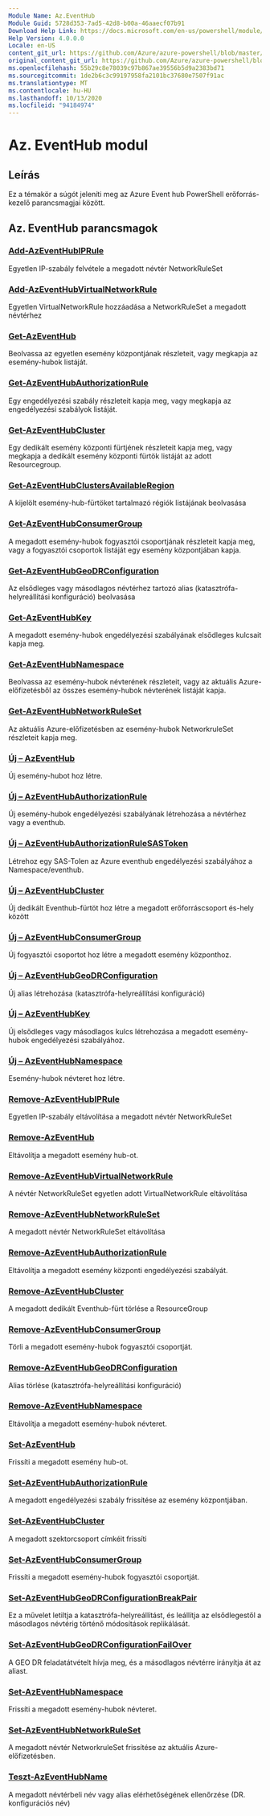 ```yaml
---
Module Name: Az.EventHub
Module Guid: 5728d353-7ad5-42d8-b00a-46aaecf07b91
Download Help Link: https://docs.microsoft.com/en-us/powershell/module/az.eventhub
Help Version: 4.0.0.0
Locale: en-US
content_git_url: https://github.com/Azure/azure-powershell/blob/master/src/EventHub/EventHub/help/Az.EventHub.md
original_content_git_url: https://github.com/Azure/azure-powershell/blob/master/src/EventHub/EventHub/help/Az.EventHub.md
ms.openlocfilehash: 55b29c8e78039c97b867ae39556b5d9a2383bd71
ms.sourcegitcommit: 1de2b6c3c99197958fa2101bc37680e7507f91ac
ms.translationtype: MT
ms.contentlocale: hu-HU
ms.lasthandoff: 10/13/2020
ms.locfileid: "94184974"
---
```

# Az. EventHub modul
## Leírás
Ez a témakör a súgót jeleníti meg az Azure Event hub PowerShell erőforrás-kezelő parancsmagjai között.

## Az. EventHub parancsmagok
### [Add-AzEventHubIPRule](Add-AzEventHubIPRule.md)
Egyetlen IP-szabály felvétele a megadott névtér NetworkRuleSet

### [Add-AzEventHubVirtualNetworkRule](Add-AzEventHubVirtualNetworkRule.md)
Egyetlen VirtualNetworkRule hozzáadása a NetworkRuleSet a megadott névtérhez

### [Get-AzEventHub](Get-AzEventHub.md)
Beolvassa az egyetlen esemény központjának részleteit, vagy megkapja az esemény-hubok listáját.

### [Get-AzEventHubAuthorizationRule](Get-AzEventHubAuthorizationRule.md)
Egy engedélyezési szabály részleteit kapja meg, vagy megkapja az engedélyezési szabályok listáját.

### [Get-AzEventHubCluster](Get-AzEventHubCluster.md)
Egy dedikált esemény központi fürtjének részleteit kapja meg, vagy megkapja a dedikált esemény központi fürtök listáját az adott Resourcegroup.

### [Get-AzEventHubClustersAvailableRegion](Get-AzEventHubClustersAvailableRegion.md)
A kijelölt esemény-hub-fürtöket tartalmazó régiók listájának beolvasása

### [Get-AzEventHubConsumerGroup](Get-AzEventHubConsumerGroup.md)
A megadott esemény-hubok fogyasztói csoportjának részleteit kapja meg, vagy a fogyasztói csoportok listáját egy esemény központjában kapja.

### [Get-AzEventHubGeoDRConfiguration](Get-AzEventHubGeoDRConfiguration.md)
Az elsődleges vagy másodlagos névtérhez tartozó alias (katasztrófa-helyreállítási konfiguráció) beolvasása

### [Get-AzEventHubKey](Get-AzEventHubKey.md)
A megadott esemény-hubok engedélyezési szabályának elsődleges kulcsait kapja meg.

### [Get-AzEventHubNamespace](Get-AzEventHubNamespace.md)
Beolvassa az esemény-hubok névterének részleteit, vagy az aktuális Azure-előfizetésből az összes esemény-hubok névterének listáját kapja.

### [Get-AzEventHubNetworkRuleSet](Get-AzEventHubNetworkRuleSet.md)
Az aktuális Azure-előfizetésben az esemény-hubok NetworkruleSet részleteit kapja meg.

### [Új – AzEventHub](New-AzEventHub.md)
Új esemény-hubot hoz létre.

### [Új – AzEventHubAuthorizationRule](New-AzEventHubAuthorizationRule.md)
Új esemény-hubok engedélyezési szabályának létrehozása a névtérhez vagy a eventhub.

### [Új – AzEventHubAuthorizationRuleSASToken](New-AzEventHubAuthorizationRuleSASToken.md)
Létrehoz egy SAS-Tolen az Azure eventhub engedélyezési szabályához a Namespace/eventhub.

### [Új – AzEventHubCluster](New-AzEventHubCluster.md)
Új dedikált Eventhub-fürtöt hoz létre a megadott erőforráscsoport és-hely között

### [Új – AzEventHubConsumerGroup](New-AzEventHubConsumerGroup.md)
Új fogyasztói csoportot hoz létre a megadott esemény központhoz.

### [Új – AzEventHubGeoDRConfiguration](New-AzEventHubGeoDRConfiguration.md)
Új alias létrehozása (katasztrófa-helyreállítási konfiguráció)

### [Új – AzEventHubKey](New-AzEventHubKey.md)
Új elsődleges vagy másodlagos kulcs létrehozása a megadott esemény-hubok engedélyezési szabályához.

### [Új – AzEventHubNamespace](New-AzEventHubNamespace.md)
Esemény-hubok névteret hoz létre.

### [Remove-AzEventHubIPRule](Remove-AzEventHubIPRule.md)
Egyetlen IP-szabály eltávolítása a megadott névtér NetworkRuleSet

### [Remove-AzEventHub](Remove-AzEventHub.md)
Eltávolítja a megadott esemény hub-ot.

### [Remove-AzEventHubVirtualNetworkRule](Remove-AzEventHubVirtualNetworkRule.md)
A névtér NetworkRuleSet egyetlen adott VirtualNetworkRule eltávolítása

### [Remove-AzEventHubNetworkRuleSet](Remove-AzEventHubNetworkRuleSet.md)
A megadott névtér NetworkRuleSet eltávolítása

### [Remove-AzEventHubAuthorizationRule](Remove-AzEventHubAuthorizationRule.md)
Eltávolítja a megadott esemény központi engedélyezési szabályát.

### [Remove-AzEventHubCluster](Remove-AzEventHubCluster.md)
A megadott dedikált Eventhub-fürt törlése a ResourceGroup

### [Remove-AzEventHubConsumerGroup](Remove-AzEventHubConsumerGroup.md)
Törli a megadott esemény-hubok fogyasztói csoportját.

### [Remove-AzEventHubGeoDRConfiguration](Remove-AzEventHubGeoDRConfiguration.md)
Alias törlése (katasztrófa-helyreállítási konfiguráció)

### [Remove-AzEventHubNamespace](Remove-AzEventHubNamespace.md)
Eltávolítja a megadott esemény-hubok névteret.

### [Set-AzEventHub](Set-AzEventHub.md)
Frissíti a megadott esemény hub-ot.

### [Set-AzEventHubAuthorizationRule](Set-AzEventHubAuthorizationRule.md)
A megadott engedélyezési szabály frissítése az esemény központjában.

### [Set-AzEventHubCluster](Set-AzEventHubCluster.md)
A megadott szektorcsoport címkéit frissíti

### [Set-AzEventHubConsumerGroup](Set-AzEventHubConsumerGroup.md)
Frissíti a megadott esemény-hubok fogyasztói csoportját.

### [Set-AzEventHubGeoDRConfigurationBreakPair](Set-AzEventHubGeoDRConfigurationBreakPair.md)
Ez a művelet letiltja a katasztrófa-helyreállítást, és leállítja az elsődlegestől a másodlagos névtérig történő módosítások replikálását.

### [Set-AzEventHubGeoDRConfigurationFailOver](Set-AzEventHubGeoDRConfigurationFailOver.md)
A GEO DR feladatátvételt hívja meg, és a másodlagos névtérre irányítja át az aliast.

### [Set-AzEventHubNamespace](Set-AzEventHubNamespace.md)
Frissíti a megadott esemény-hubok névteret.

### [Set-AzEventHubNetworkRuleSet](Set-AzEventHubNetworkRuleSet.md)
A megadott névtér NetworkruleSet frissítése az aktuális Azure-előfizetésben.

### [Teszt-AzEventHubName](Test-AzEventHubName.md)
A megadott névtérbeli név vagy alias elérhetőségének ellenőrzése (DR. konfigurációs név)

